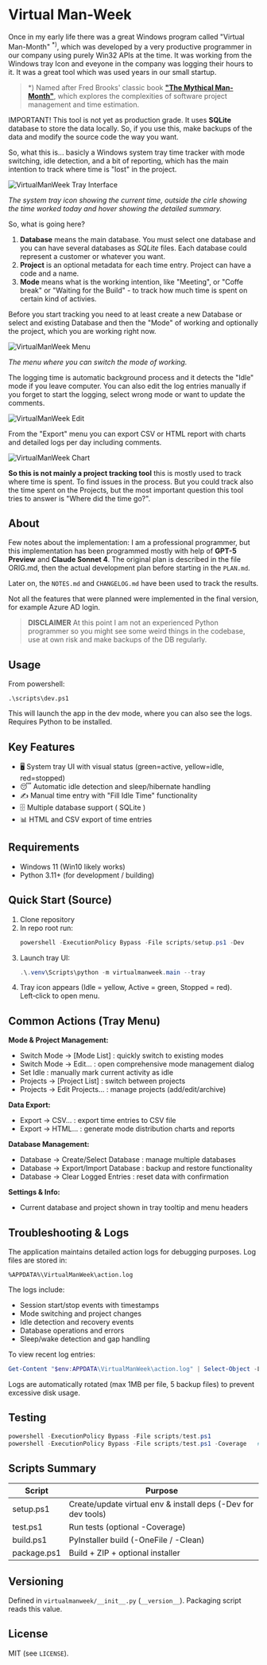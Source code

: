 # Virtual Man-Week

Once in my early life there was a great Windows program called "Virtual Man-Month" <sup>\*)</sup>, which was developed by a very productive programmer in our company using purely Win32 APIs at the time. It was working from the Windows tray Icon and eveyone in the company was logging their hours to it. It was a great tool which was used years in our small startup.

> \*) Named after Fred Brooks' classic book [**"The Mythical Man-Month"**](https://en.wikipedia.org/wiki/The_Mythical_Man-Month), which explores the complexities of software project management and time estimation.

IMPORTANT! This tool is not yet as production grade. It uses **SQLite** database to store the data locally. So, if you use this, make backups of the data and modify the source code the way you want.

So, what this is... basicly a Windows system tray time tracker with mode switching, idle detection, and a bit of reporting, which has the main intention to track where time is "lost" in the project.

![VirtualManWeek Tray Interface](screenshot_tray.png)

_The system tray icon showing the current time, outside the cirle showing the time worked today and hover showing the detailed summary._

So, what is going here?

1. **Database** means the main database. You must select one database and you can have several databases as _SQLite_ files. Each database could represent a customer or whatever you want.
2. **Project** is an optional metadata for each time entry. Project can have a code and a name.
3. **Mode** means what is the working intention, like "Meeting", or "Coffe break" or "Waiting for the Build" - to track how much time is spent on certain kind of activies.

Before you start tracking you need to at least create a new Database or select and existing Database and then the "Mode" of working and optionally the project, which you are working right now.

![VirtualManWeek Menu](screenshot_switch_mode.png)

_The menu where you can switch the mode of working._

The logging time is automatic background process and it detects the "Idle" mode if you leave computer. You can also edit the log entries manually if you forget to start the logging, select wrong mode or want to update the comments.

![VirtualManWeek Edit](screenshot_edit_hours.png)

From the "Export" menu you can export CSV or HTML report with charts and detailed logs per day including comments.

![VirtualManWeek Chart](screenshot_chart.png)

**So this is not mainly a project tracking tool** this is mostly used to track where time is spent. To find issues in the process. But you could track also the time spent on the Projects, but the most important question this tool tries to answer is "Where did the time go?".

## About

Few notes about the implementation: I am a professional programmer, but this implementation has been programmed mostly with help of **GPT-5 Preview** and **Claude Sonnet 4**. The original plan is described in the file ORIG.md, then the actual development plan before starting in the `PLAN.md`.

Later on, the `NOTES.md` and `CHANGELOG.md` have been used to track the results.

Not all the features that were planned were implemented in the final version, for example Azure AD login.

> **DISCLAIMER** At this point I am not an experienced Python programmer so you might see some weird things in the codebase, use at own risk and make backups of the DB regularly.

## Usage

From powershell:

```
.\scripts\dev.ps1
```

This will launch the app in the dev mode, where you can also see the logs. Requires Python to be installed.

## Key Features

- 🖥️ System tray UI with visual status (green=active, yellow=idle, red=stopped)
- 😴 Automatic idle detection and sleep/hibernate handling
- ✍️ Manual time entry with "Fill Idle Time" functionality
- 🗄️ Multiple database support ( SQLite )
- 📊 HTML and CSV export of time entries

## Requirements

- Windows 11 (Win10 likely works)
- Python 3.11+ (for development / building)

## Quick Start (Source)

1. Clone repository
2. In repo root run:
   ```powershell
   powershell -ExecutionPolicy Bypass -File scripts/setup.ps1 -Dev
   ```
3. Launch tray UI:
   ```powershell
   .\.venv\Scripts\python -m virtualmanweek.main --tray
   ```
4. Tray icon appears (Idle = yellow, Active = green, Stopped = red). Left‑click to open menu.

## Common Actions (Tray Menu)

**Mode & Project Management:**

- Switch Mode → [Mode List] : quickly switch to existing modes
- Switch Mode → Edit... : open comprehensive mode management dialog
- Set Idle : manually mark current activity as idle
- Projects → [Project List] : switch between projects
- Projects → Edit Projects... : manage projects (add/edit/archive)

**Data Export:**

- Export → CSV... : export time entries to CSV file
- Export → HTML... : generate mode distribution charts and reports

**Database Management:**

- Database → Create/Select Database : manage multiple databases
- Database → Export/Import Database : backup and restore functionality
- Database → Clear Logged Entries : reset data with confirmation

**Settings & Info:**

- Current database and project shown in tray tooltip and menu headers

## Troubleshooting & Logs

The application maintains detailed action logs for debugging purposes. Log files are stored in:

```
%APPDATA%\VirtualManWeek\action.log
```

The logs include:

- Session start/stop events with timestamps
- Mode switching and project changes
- Idle detection and recovery events
- Database operations and errors
- Sleep/wake detection and gap handling

To view recent log entries:

```powershell
Get-Content "$env:APPDATA\VirtualManWeek\action.log" | Select-Object -Last 20
```

Logs are automatically rotated (max 1MB per file, 5 backup files) to prevent excessive disk usage.

## Testing

```powershell
powershell -ExecutionPolicy Bypass -File scripts/test.ps1
powershell -ExecutionPolicy Bypass -File scripts/test.ps1 -Coverage   # add coverage
```

## Scripts Summary

| Script      | Purpose                                                       |
| ----------- | ------------------------------------------------------------- |
| setup.ps1   | Create/update virtual env & install deps (-Dev for dev tools) |
| test.ps1    | Run tests (optional -Coverage)                                |
| build.ps1   | PyInstaller build (-OneFile / -Clean)                         |
| package.ps1 | Build + ZIP + optional installer                              |

## Versioning

Defined in `virtualmanweek/__init__.py` (`__version__`). Packaging script reads this value.

## License

MIT (see `LICENSE`).
